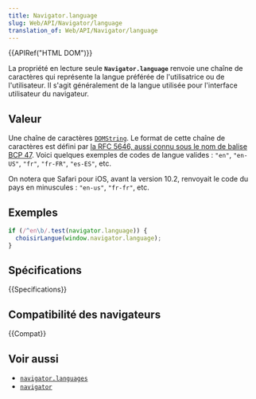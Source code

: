 ```yaml
---
title: Navigator.language
slug: Web/API/Navigator/language
translation_of: Web/API/Navigator/language
---
```


{{APIRef("HTML DOM")}}

La propriété en lecture seule **`Navigator.language`** renvoie une chaîne de caractères qui représente la langue préférée de l'utilisatrice ou de l'utilisateur. Il s'agit généralement de la langue utilisée pour l'interface utilisateur du navigateur.

## Valeur

Une chaîne de caractères [`DOMString`](/fr/docs/Web/API/DOMString). Le format de cette chaîne de caractères est défini par [la RFC 5646, aussi connu sous le nom de balise BCP 47](https://datatracker.ietf.org/doc/html/rfc5646). Voici quelques exemples de codes de langue valides&nbsp;: `"en"`, `"en-US"`, `"fr"`, `"fr-FR"`, `"es-ES"`, etc.

On notera que Safari pour iOS, avant la version 10.2, renvoyait le code du pays en minuscules&nbsp;: `"en-us"`, `"fr-fr"`, etc.

## Exemples

```js
if (/^en\b/.test(navigator.language)) {
  choisirLangue(window.navigator.language);
}
```

## Spécifications

{{Specifications}}

## Compatibilité des navigateurs

{{Compat}}

## Voir aussi

- [`navigator.languages`](/fr/docs/Web/API/Navigator/languages)
- [`navigator`](/fr/docs/Web/API/Navigator)
